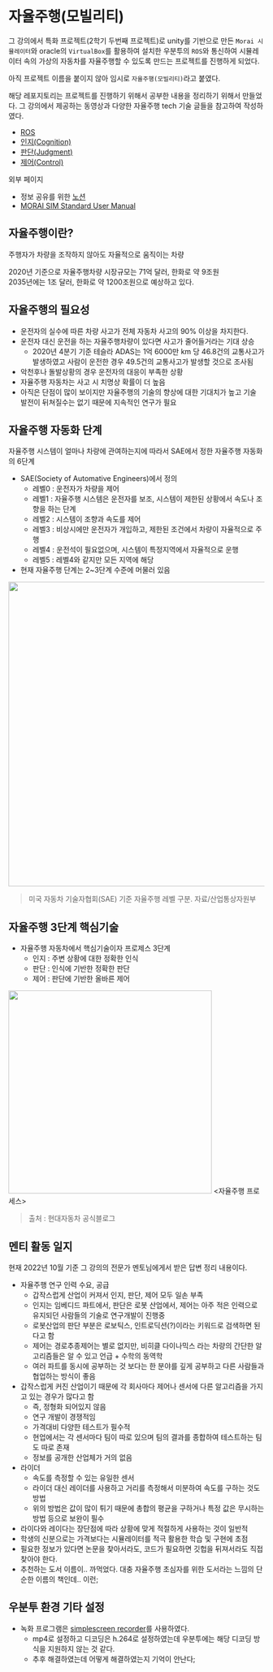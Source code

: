 # 자율주행(모빌리티)

그 강의에서 특화 프로젝트(2학기 두번째 프로젝트)로 unity를 기반으로 만든 `Morai 시뮬레이터`와 oracle의 `VirtualBox`를 활용하여 설치한 우분투의 `ROS`와 통신하여 시뮬레이터 속의 가상의 자동차를 자율주행할 수 있도록 만드는 프로젝트를 진행하게 되었다.

아직 프로젝트 이름을 붙이지 않아 임시로 `자율주행(모빌리티)`라고 붙였다.

해당 레포지토리는 프로젝트를 진행하기 위해서 공부한 내용을 정리하기 위해서 만들었다. 그 강의에서 제공하는 동영상과 다양한 자율주행 tech 기술 글들을 참고하여 작성하였다.

- [ROS](./ROS/README.md)
- [인지(Cognition)](./cognition/README.md)
- [판단(Judgment)](./judgment/README.md)
- [제어(Control)](./control/README.md)

외부 페이지

- 정보 공유를 위한 [노션](https://www.notion.so/5a5568486fbd4730ab43569cce17472c)
- [MORAI SIM Standard User Manual](https://help-morai-sim-en.scrollhelp.site/morai-sim-standard-en/)

## 자율주행이란?

주행자가 차량을 조작하지 않아도 자율적으로 움직이는 차량

2020년 기준으로 자율주행차량 시장규모는 71억 달러, 한화로 약 9조원  
2035년에는 1조 달러, 한화로 약 1200조원으로 예상하고 있다.

## 자율주행의 필요성

- 운전자의 실수에 따른 차량 사고가 전체 자동차 사고의 90% 이상을 차지한다.
- 운전자 대신 운전을 하는 자율주행차량이 있다면 사고가 줄어들거라는 기대 상승
  - 2020년 4분기 기준 테슬라 ADAS는 1억 6000만 km 당 46.8건의 교통사고가 발생하였고 사람이 운전한 경우 49.5건의 교통사고가 발생할 것으로 조사됨
- 악천후나 돌발상황의 경우 운전자의 대응이 부족한 상황
- 자율주행 자동차는 사고 시 치명상 확률이 더 높음
- 아직은 단점이 많이 보이지만 자율주행의 기술의 향상에 대한 기대치가 높고 기술 발전이 뒤쳐질수는 없기 때문에 지속적인 연구가 필요

## 자율주행 자동화 단계

자율주행 시스템이 얼마나 차량에 관여하는지에 따라서 SAE에서 정한 자율주행 자동화의 6단계

- SAE(Society of Automative Engineers)에서 정의
  - 레벨0 : 운전자가 차량을 제어
  - 레벨1 : 자율주행 시스템은 운전자를 보조, 시스템이 제한된 상황에서 속도나 조향을 하는 단계
  - 레벨2 : 시스템이 조향과 속도를 제어
  - 레벨3 : 비상시에만 운전자가 개입하고, 제한된 조건에서 차량이 자율적으로 주행
  - 레벨4 : 운전석이 필요없으며, 시스템이 특정지역에서 자율적으로 운행
  - 레벨5 : 레벨4와 같지만 모든 지역에 해당
- 현재 자율주행 단계는 2~3단계 수준에 머물러 있음

<img src="https://user-images.githubusercontent.com/19484971/188297523-b1254b60-9c87-4098-86f9-00e8b006489c.png" width=600>

> 미국 자동차 기술자협회(SAE) 기준 자율주행 레벨 구분. 자료/산업통상자원부

## 자율주행 3단계 핵심기술

- 자율주행 자동차에서 핵심기술이자 프로제스 3단계
  - 인지 : 주변 상황에 대한 정확한 인식
  - 판단 : 인식에 기반한 정확한 판단
  - 제어 : 판단에 기반한 올바른 제어

<img src="https://user-images.githubusercontent.com/19484971/188307408-33c25430-d45d-43f1-b23a-8a58c8618ff9.png" width=400> 
<자율주행 프로세스>

> 출처 : 현대자동차 공식블로그

## 멘티 활동 일지

현재 2022년 10월 기준 그 강의의 전문가 멘토님에게서 받은 답변 정리 내용이다.

- 자율주행 연구 인력 수요, 공급
  - 갑작스럽게 산업이 커져서 인지, 판단, 제어 모두 일손 부족
  - 인지는 임베디드 파트에서, 판단은 로봇 산업에서, 제어는 아주 적은 인력으로 유지되던 사람들의 기술로 연구개발이 진행중
  - 로봇산업의 판단 부분은 로보틱스, 인트로딕션(?)이라는 키워드로 검색하면 된다고 함
  - 제어는 경로추종제어는 별로 없지만, 비히클 다이나믹스 라는 차량의 간단한 알고리즘들은 알 수 있고 언급 + 수학의 동역학
  - 여러 파트를 동시에 공부하는 것 보다는 한 분야를 깊게 공부하고 다른 사람들과 협업하는 방식이 좋음
- 갑작스럽게 커진 산업이기 때문에 각 회사마다 제어나 센서에 다른 알고리즘을 가지고 있는 경우가 많다고 함
  - 즉, 정형화 되어있지 않음
  - 연구 개발이 경쟁적임
  - 가격대비 다양한 테스트가 필수적
  - 현업에서는 각 센서마다 팀이 따로 있으며 팀의 결과를 종합하여 테스트하는 팀도 따로 존재
  - 정보를 공개한 산업체가 거의 없음
- 라이더
  - 속도를 측정할 수 있는 유일한 센서
  - 라이더 대신 레이더를 사용하고 거리를 측정해서 미분하여 속도를 구하는 것도 방법
  - 위의 방법은 값이 많이 튀기 때문에 총합의 평균을 구하거나 특정 값은 무시하는 방법 등으로 보완이 필수
- 라이다와 레이다는 장단점에 따라 상황에 맞게 적절하게 사용하는 것이 일반적
- 학생의 신분으로는 가격보다는 시뮬레이터를 적극 활용한 학습 및 구현에 초점
- 필요한 정보가 있다면 논문을 찾아서라도, 코드가 필요하면 깃헙을 뒤져서라도 직접 찾아야 한다.
- 추천하는 도서 이름이.. 까먹었다. 대충 자율주행 초심자를 위한 도서라는 느낌의 단순한 이름의 책인데.. 이런;

## 우분투 환경 기타 설정

- 녹화 프로그램은 [simplescreen recorder](https://bigbigpark.tistory.com/37)를 사용하였다.
  - mp4로 설정하고 디코딩은 h.264로 설정하였는데 우분투에는 해당 디코딩 방식을 지원하지 않는 것 같다.
  - 추후 해결하였는데 어떻게 해결하였는지 기억이 안난다;
